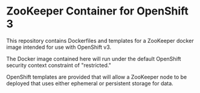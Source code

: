 ZooKeeper Container for OpenShift 3
===================================

This repository contains Dockerfiles and templates for a ZooKeeper docker image intended for use with OpenShift v3.

The Docker image contained here will run under the default OpenShift security context constraint of "restricted."

OpenShift templates are provided that will allow a ZooKeeper node to be deployed that uses  either ephemeral or persistent storage for data.
